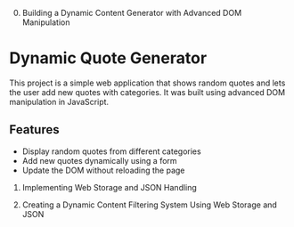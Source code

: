0. Building a Dynamic Content Generator with Advanced DOM Manipulation

# Dynamic Quote Generator

This project is a simple web application that shows random quotes and lets the user add new quotes with categories. It was built using advanced DOM manipulation in JavaScript.

## Features
- Display random quotes from different categories
- Add new quotes dynamically using a form
- Update the DOM without reloading the page

1. Implementing Web Storage and JSON Handling

2. Creating a Dynamic Content Filtering System Using Web Storage and JSON
